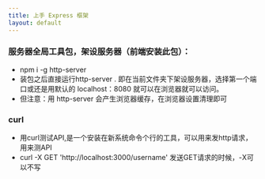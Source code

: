 ```yaml
---
title: 上手 Express 框架
layout: default
---
```




### 服务器全局工具包，架设服务器（前端安装此包）：

- npm  i -g http-server
- 装包之后直接运行http-server . 即在当前文件夹下架设服务器，选择第一个端口或还是用默认的 localhost：8080 就可以在浏览器就可以访问。
- 但注意：用 http-server 会产生浏览器缓存，在浏览器设置清理即可

### curl

- 用curl测试API,是一个安装在新系统命令个行的工具，可以用来发http请求，用来测API
- curl -X GET 'http://localhost:3000/username' 发送GET请求的时候，-X可以不写
